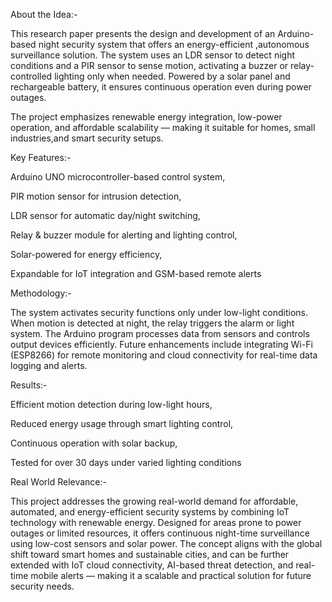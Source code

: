 About the Idea:-

This research paper presents the design and development of an Arduino-based night security system that offers an energy-efficient
,autonomous surveillance solution. The system uses an LDR sensor to detect night conditions and a PIR sensor to sense motion, activating a buzzer or relay-controlled lighting only when needed. 
Powered by a solar panel and rechargeable battery, it ensures continuous operation even during power outages.

The project emphasizes renewable energy integration, low-power operation, and affordable scalability — making it suitable for homes, small industries,and smart security setups.

Key Features:-

Arduino UNO microcontroller-based control system,

PIR motion sensor for intrusion detection,

LDR sensor for automatic day/night switching,

Relay & buzzer module for alerting and lighting control,

Solar-powered for energy efficiency,

Expandable for IoT integration and GSM-based remote alerts

Methodology:-

The system activates security functions only under low-light conditions. When motion is detected at night, the relay triggers the alarm or light system. 
The Arduino program processes data from sensors and controls output devices efficiently.
Future enhancements include integrating Wi-Fi (ESP8266) for remote monitoring and cloud connectivity for real-time data logging and alerts.

Results:-

Efficient motion detection during low-light hours,

Reduced energy usage through smart lighting control,

Continuous operation with solar backup,

Tested for over 30 days under varied lighting conditions

Real World Relevance:-

This project addresses the growing real-world demand for affordable, automated, and energy-efficient security systems by combining IoT technology with renewable energy. 
Designed for areas prone to power outages or limited resources, it offers continuous night-time surveillance using low-cost sensors and solar power. 
The concept aligns with the global shift toward smart homes and sustainable cities, and can be further extended with IoT cloud connectivity, AI-based threat detection, and real-time mobile alerts — making it a scalable and practical solution for future security needs.
